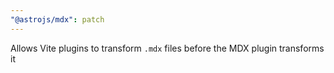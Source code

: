 ```yaml
---
"@astrojs/mdx": patch
---
```


Allows Vite plugins to transform `.mdx` files before the MDX plugin transforms it
